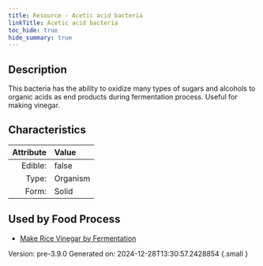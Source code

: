 ```yaml
---
title: Resource - Acetic acid bacteria
linkTitle: Acetic acid bacteria
toc_hide: true
hide_summary: true
---
```


## Description
This bacteria has the ability to oxidize&#10;&#9;&#9;many types of sugars and alcohols to organic acids as end products during fermentation&#10;&#9;&#9;process. Useful for making vinegar.

## Characteristics

| Attribute      | Value |
|--------:|:------|
|Edible:|false|
|Type:|Organism|
|Form:|Solid|
 



    
## Used by Food Process

- [Make Rice Vinegar by Fermentation](/docs/definitions/food/make-rice-vinegar-by-fermentation)


Version: pre-3.9.0 Generated on: 2024-12-28T13:30:57.2428854
{.small }
